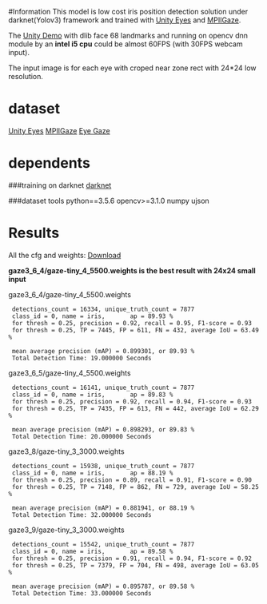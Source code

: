 
#Information
This model is low cost iris position detection solution under darknet(Yolov3) framework and trained with [Unity Eyes](https://www.cl.cam.ac.uk/research/rainbow/projects/unityeyes/)
 and [MPIIGaze](https://www.mpi-inf.mpg.de/departments/computer-vision-and-multimodal-computing/research/gaze-based-human-computer-interaction/appearance-based-gaze-estimation-in-the-wild/).

The [Unity Demo](https://drive.google.com/file/d/16A53pkTlKHiKDgsfmdI8-GwwyiSIYpao/view?usp=sharing) with dlib face 68 landmarks and running on opencv dnn module by an **intel i5 cpu** could be almost 60FPS (with 30FPS webcam input).

The input image is for each eye with croped near zone rect with 24*24 low resolution.

# dataset
[Unity Eyes](https://www.cl.cam.ac.uk/research/rainbow/projects/unityeyes/)
[MPIIGaze](https://www.mpi-inf.mpg.de/departments/computer-vision-and-multimodal-computing/research/gaze-based-human-computer-interaction/appearance-based-gaze-estimation-in-the-wild/)
[Eye Gaze](https://www.kaggle.com/4quant/eye-gaze)

# dependents
###training on darknet
[darknet](https://pjreddie.com)

###dataset tools
    python==3.5.6
    opencv>=3.1.0
    numpy
    ujson

# Results
All the cfg and weights: [Download](https://drive.google.com/open?id=1srQwcy_Il9quS6DOIBoEvb99YLm9BEPO)

**gaze3_6_4/gaze-tiny_4_5500.weights is the best result with 24x24 small input**

gaze3_6_4/gaze-tiny_4_5500.weights
```
 detections_count = 16334, unique_truth_count = 7877
 class_id = 0, name = iris,       ap = 89.93 %
 for thresh = 0.25, precision = 0.92, recall = 0.95, F1-score = 0.93
 for thresh = 0.25, TP = 7445, FP = 611, FN = 432, average IoU = 63.49 %

 mean average precision (mAP) = 0.899301, or 89.93 %
 Total Detection Time: 19.000000 Seconds
```
gaze3_6_5/gaze-tiny_4_5500.weights
```
 detections_count = 16141, unique_truth_count = 7877
 class_id = 0, name = iris,       ap = 89.83 %
 for thresh = 0.25, precision = 0.92, recall = 0.94, F1-score = 0.93
 for thresh = 0.25, TP = 7435, FP = 613, FN = 442, average IoU = 62.29 %

 mean average precision (mAP) = 0.898293, or 89.83 %
 Total Detection Time: 20.000000 Seconds
```
gaze3_8/gaze-tiny_3_3000.weights
```
 detections_count = 15938, unique_truth_count = 7877
 class_id = 0, name = iris,       ap = 88.19 %
 for thresh = 0.25, precision = 0.89, recall = 0.91, F1-score = 0.90
 for thresh = 0.25, TP = 7148, FP = 862, FN = 729, average IoU = 58.25 %

 mean average precision (mAP) = 0.881941, or 88.19 %
 Total Detection Time: 32.000000 Seconds
```
gaze3_9/gaze-tiny_3_3000.weights
```
 detections_count = 15542, unique_truth_count = 7877
 class_id = 0, name = iris,       ap = 89.58 %
 for thresh = 0.25, precision = 0.91, recall = 0.94, F1-score = 0.92
 for thresh = 0.25, TP = 7379, FP = 704, FN = 498, average IoU = 63.05 %

 mean average precision (mAP) = 0.895787, or 89.58 %
 Total Detection Time: 33.000000 Seconds
```